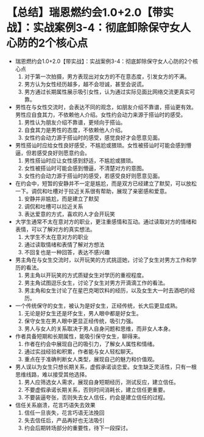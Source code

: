 # 【总结】瑞恩燃约会1.0+2.0【带实战】：实战案例3-4：彻底卸除保守女人心防的2个核心点

-   瑞恩燃约会1.0+2.0【带实战】：实战案例3-4：彻底卸除保守女人心防的2个核心点
    1.  对于第一次拍摄，男方表现出对女方的不在意态度，引发女方的不满。
    2.  男方认为女性经历越多，越不会坦诚，甚至会说谎。
    3.  男方通过长期属性展示吸引女性，认为通过实际见面比网络交流更真实可靠。
-   男性在与女性交流时，会表达不同的观念，如朋友介绍不靠谱，搭讪更有效。男性应自食其力，不依赖他人介绍。女性约会动力来源于搭讪时的感受。
    1.  男性认为朋友介绍不靠谱，更倾向于搭讪。
    2.  自食其力是男性的态度，不依赖他人介绍。
    3.  女性约会动力源于搭讪时的感受，感觉良好才会愿意见面。
-   男性搭讪时应给女性良好感受，不尴尬或猥琐。女性被搭讪时可能会感到懵逼，但若感受良好则愿意约会。
    1.  男性搭讪时应让女性感到舒适，不尴尬或猥琐。
    2.  女性被搭讪时可能会感到懵逼，不清楚对方的意图。
    3.  女性约会动力源于搭讪时的感受，若感受良好则愿意见面。
-   在约会中，短暂的安静并不一定是尴尬，而是双方已经建立了默契，可以放松一下。调侃和吐槽对于拉近关系很有帮助，展现了亲密感和爱意。
    1.  安静并非尴尬，而是建立了默契
    2.  调侃和吐槽可以拉近关系
    3.  表达爱意的方式，喜欢的人才会开玩笑
-   大学生通常不太在意对方的职业，更注重感情和互动。通过读取对方的情绪和表情，可以了解对方的真实想法。
    1.  大学生不太在意对方的职业
    2.  通过读取情绪和表情了解对方想法
    3.  不回复也是一种回答，表达不感兴趣
-   男主角在与女生交流时，以开玩笑的方式挑逗她，讨论了女生对男方工作和学历的看法。
    1.  男主角以开玩笑的方式质疑女生对学历的重视程度。
    2.  男主角试图逗乐女生，讨论了女生对男方开滴滴工作的看法。
    3.  男主角和女生讨论了在星巴克喝饮料的经历，以及女生大一时去酒吧的经历。
-   一个传统保守的女生，被认为是好女生，正经传统，长大后更显成熟。
    1.  无论是好女生还是坏女生，男人眼中都是好女生。
    2.  保守女生在男人眼中更显正经传统，吸引力强。
    3.  男人与女人的关系取决于男人自身问题和思维，而非女人本身。
-   作者具备短期和长期属性，能吸引保守女生，聊得来。
    1.  作者在约会中展现自己的吸引力，了解女人属性和情绪。
    2.  通过实战经验和积累，作者能与女人轻松聊天。
    3.  重点在于准确判断女人类型，展现自己的魅力和价值观。
-   男人误以为女生只想长期关系，虚假承诺谈恋爱。女生缺乏灵活性，只有一根思维线路，难以接受其他选择。
    1.  男人应筛选女人需求，展现自身短期经历，测试反应，建立信任。
    2.  不要虚假承诺长期关系，否则时间消耗长，建立信任更重要。
    3.  不要装逼夸张，否则失去女人信任，约会是建立信任的过程。
-   信任关系崩溃，花言巧语失去效果
    1.  信任一旦丧失，花言巧语无法挽回
    2.  失去信任后，产品再好也无法吸引
    3.  约会后期转场部分的重要性，待下一段探讨。